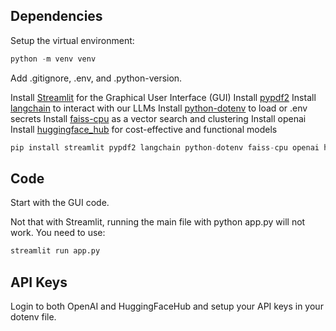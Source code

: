 ## Dependencies

Setup the virtual environment:

```py
python -m venv venv
```

Add .gitignore, .env, and .python-version.

Install [Streamlit](https://streamlit.io/) for the Graphical User Interface
(GUI) Install [pypdf2](https://pypdf.readthedocs.io/en/stable/index.html)
Install [langchain](https://www.langchain.com/langchain) to interact with our
LLMs Install [python-dotenv](https://pypi.org/project/python-dotenv/) to load or
.env secrets Install [faiss-cpu](https://pypi.org/project/faiss-cpu/) as a
vector search and clustering Install openai Install
[huggingface_hub](https://huggingface.co/docs/hub/repositories-getting-started)
for cost-effective and functional models

```py
pip install streamlit pypdf2 langchain python-dotenv faiss-cpu openai huggingface_hub
```

## Code

Start with the GUI code.

Not that with Streamlit, running the main file with python app.py will not work.
You need to use:

```py
streamlit run app.py
```

## API Keys

Login to both OpenAI and HuggingFaceHub and setup your API keys in your dotenv
file.
